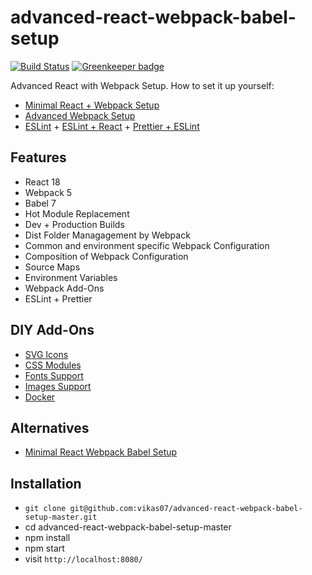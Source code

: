 # advanced-react-webpack-babel-setup

[![Build Status](https://travis-ci.org/vikas07/advanced-react-webpack-babel-setup.svg?branch=master)](https://travis-ci.org/vikas07/advanced-react-webpack-babel-setup) [![Greenkeeper badge](https://badges.greenkeeper.io/vikas07/advanced-react-webpack-babel-setup.svg)](https://greenkeeper.io/)

Advanced React with Webpack Setup. How to set it up yourself:

- [Minimal React + Webpack Setup](https://www.robinwieruch.de/minimal-react-webpack-babel-setup/)
- [Advanced Webpack Setup](https://www.robinwieruch.de/webpack-advanced-setup-tutorial/)
- [ESLint](https://www.robinwieruch.de/webpack-eslint/) + [ESLint + React](https://www.robinwieruch.de/react-eslint-webpack-babel/) + [Prettier + ESLint](https://www.robinwieruch.de/prettier-eslint/)

## Features

- React 18
- Webpack 5
- Babel 7
- Hot Module Replacement
- Dev + Production Builds
- Dist Folder Managagement by Webpack
- Common and environment specific Webpack Configuration
- Composition of Webpack Configuration
- Source Maps
- Environment Variables
- Webpack Add-Ons
- ESLint + Prettier

## DIY Add-Ons

- [SVG Icons](https://www.robinwieruch.de/react-svg-icon-components/)
- [CSS Modules](https://www.robinwieruch.de/react-css-modules/)
- [Fonts Support](https://www.robinwieruch.de/webpack-font/)
- [Images Support](https://www.robinwieruch.de/webpack-images/)
- [Docker](https://www.robinwieruch.de/docker-react-development)

## Alternatives

- [Minimal React Webpack Babel Setup](https://github.com/vikas07/minimal-react-webpack-babel-master)

## Installation

- `git clone git@github.com:vikas07/advanced-react-webpack-babel-setup-master.git`
- cd advanced-react-webpack-babel-setup-master
- npm install
- npm start
- visit `http://localhost:8080/`
